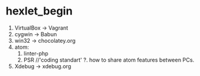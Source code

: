 # hexlet_begin
1. VirtualBox -> Vagrant
2. cygwin -> Babun
3. win32 -> chocolatey.org
4. atom:
	1. linter-php
	2. PSR //'coding standart'
	?. how to share atom features between PCs.
5. Xdebug -> xdebug.org

